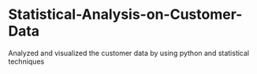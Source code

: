 # Statistical-Analysis-on-Customer-Data
Analyzed and visualized the customer data by using python and statistical techniques

